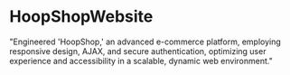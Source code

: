 # HoopShopWebsite
 "Engineered 'HoopShop,' an advanced e-commerce platform, employing responsive design, AJAX, and secure authentication, optimizing user experience and accessibility in a scalable, dynamic web environment."
